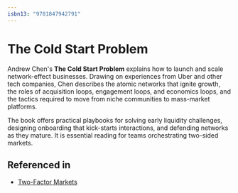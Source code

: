 ```yaml
---
isbn13: "9781847942791"
---
```


# The Cold Start Problem

Andrew Chen's **The Cold Start Problem** explains how to launch and scale network-effect businesses. Drawing on experiences from Uber and other tech companies, Chen describes the atomic networks that ignite growth, the roles of acquisition loops, engagement loops, and economics loops, and the tactics required to move from niche communities to mass-market platforms.

The book offers practical playbooks for solving early liquidity challenges, designing onboarding that kick-starts interactions, and defending networks as they mature. It is essential reading for teams orchestrating two-sided markets.

## Referenced in

- [Two-Factor Markets](/strategies/ecosystem/two-factor-markets)
